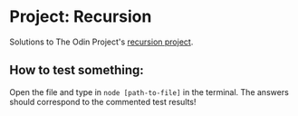 # Project: Recursion
Solutions to The Odin Project's [recursion project](https://www.theodinproject.com/lessons/javascript-recursion).
## How to test something:
Open the file and type in `node [path-to-file]` in the terminal. The answers should correspond to the commented test results!
